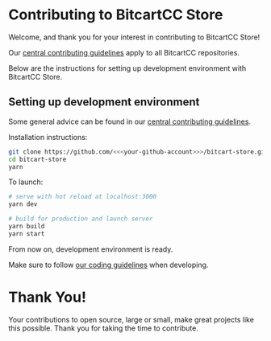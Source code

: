 # Contributing to BitcartCC Store

Welcome, and thank you for your interest in contributing to BitcartCC Store!

Our [central contributing guidelines](https://github.com/bitcartcc/bitcart/blob/master/CONTRIBUTING.md) apply to all BitcartCC repositories.

Below are the instructions for setting up development environment with BitcartCC Store.

## Setting up development environment

Some general advice can be found in our [central contributing guidelines](https://github.com/bitcartcc/bitcart/wiki/How-to-Contribute#setting-up-development-environment).

Installation instructions:

```bash
git clone https://github.com/<<<your-github-account>>>/bitcart-store.git
cd bitcart-store
yarn
```

To launch:

```bash
# serve with hot reload at localhost:3000
yarn dev

# build for production and launch server
yarn build
yarn start
```

From now on, development environment is ready.

Make sure to follow [our coding guidelines](https://github.com/bitcartcc/bitcart/wiki/Coding-Guidelines) when developing.

# Thank You!

Your contributions to open source, large or small, make great projects like this possible. Thank you for taking the time to contribute.